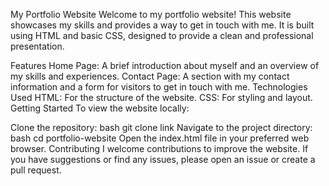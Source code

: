 My Portfolio Website
Welcome to my portfolio website! This website showcases my skills and provides a way to get in touch with me. It is built using HTML and basic CSS, designed to provide a clean and professional presentation.

Features
Home Page: A brief introduction about myself and an overview of my skills and experiences.
Contact Page: A section with my contact information and a form for visitors to get in touch with me.
Technologies Used
HTML: For the structure of the website.
CSS: For styling and layout.
Getting Started
To view the website locally:

Clone the repository:
bash
git clone link
Navigate to the project directory:
bash
cd portfolio-website
Open the index.html file in your preferred web browser.
Contributing
I welcome contributions to improve the website. If you have suggestions or find any issues, please open an issue or create a pull request.

